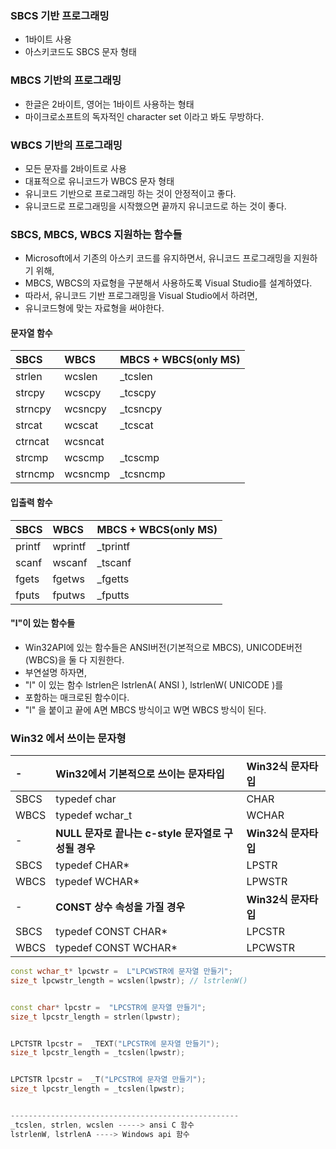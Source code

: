 ### SBCS 기반 프로그래밍
- 1바이트 사용
- 아스키코드도 SBCS 문자 형태


### MBCS 기반의 프로그래밍
- 한글은 2바이트, 영어는 1바이트 사용하는 형태
- 마이크로소프트의 독자적인 character set 이라고 봐도 무방하다.


### WBCS 기반의 프로그래밍
- 모든 문자를 2바이트로 사용
- 대표적으로 유니코드가 WBCS 문자 형태
- 유니코드 기반으로 프로그래밍 하는 것이 안정적이고 좋다.
- 유니코드로 프로그래밍을 시작했으면 끝까지 유니코드로 하는 것이 좋다.


### SBCS, MBCS, WBCS 지원하는 함수들
- Microsoft에서 기존의 아스키 코드를 유지하면서, 유니코드 프로그래밍을 지원하기 위해,
- MBCS, WBCS의 자료형을 구분해서 사용하도록 Visual Studio를 설계하였다.
- 따라서, 유니코드 기반 프로그래밍을 Visual Studio에서 하려면,
- 유니코드형에 맞는 자료형을 써야한다.

#### 문자열 함수
|SBCS|WBCS|MBCS + WBCS(only MS)|
|:---|:---|:---|
|strlen|wcslen|_tcslen|
|strcpy|wcscpy|_tcscpy|
|strncpy|wcsncpy|_tcsncpy|
|strcat|wcscat|_tcscat|
|ctrncat|wcsncat||
|strcmp|wcscmp|_tcscmp|
|strncmp|wcsncmp|_tcsncmp|

#### 입출력 함수
|SBCS|WBCS|MBCS + WBCS(only MS)|
|:---|:---|:---|
|printf|wprintf|_tprintf|
|scanf|wscanf|_tscanf|
|fgets|fgetws|_fgetts|
|fputs|fputws|_fputts|

#### "l"이 있는 함수들
- Win32API에 있는 함수들은 ANSI버전(기본적으로 MBCS), UNICODE버전(WBCS)을 둘 다 지원한다.
- 부연설명 하자면,
- "l" 이 있는 함수 lstrlen은 lstrlenA( ANSI ), lstrlenW( UNICODE )를
- 포함하는 매크로된 함수이다.
- "l" 을 붙이고 끝에 A면 MBCS 방식이고 W면 WBCS 방식이 된다.

### Win32 에서 쓰이는 문자형

|-|Win32에서 기본적으로 쓰이는 문자타입|Win32식 문자타입|
|:---|:---|:---|
|SBCS|typedef char|CHAR|
|WBCS|typedef wchar_t|WCHAR|
|-|**NULL 문자로 끝나는 c-style 문자열로 구성될 경우**|**Win32식 문자타입**|
|SBCS|typedef CHAR*|LPSTR|
|WBCS|typedef WCHAR*|LPWSTR|
|-|**CONST 상수 속성을 가질 경우**|**Win32식 문자타입**|
|SBCS|typedef CONST CHAR*|LPCSTR|
|WBCS|typedef CONST WCHAR*|LPCWSTR|

```C++
const wchar_t* lpcwstr =  L"LPCWSTR에 문자열 만들기";
size_t lpcwstr_length = wcslen(lpwstr); // lstrlenW()


const char* lpcstr =  "LPCSTR에 문자열 만들기";
size_t lpcstr_length = strlen(lpwstr);


LPCTSTR lpcstr =  _TEXT("LPCSTR에 문자열 만들기");
size_t lpcstr_length = _tcslen(lpwstr);


LPCTSTR lpcstr =  _T("LPCSTR에 문자열 만들기");
size_t lpcstr_length = _tcslen(lpwstr);


---------------------------------------------------
_tcslen, strlen, wcslen -----> ansi C 함수
lstrlenW, lstrlenA ----> Windows api 함수


```
































